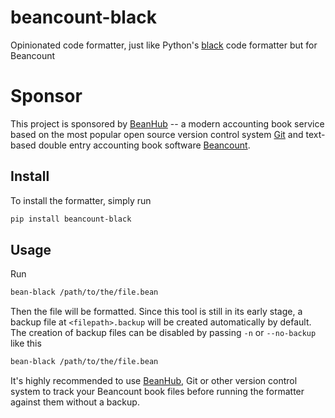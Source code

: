 # beancount-black
Opinionated code formatter, just like Python's [black](https://pypi.org/project/black/) code formatter but for Beancount

# Sponsor

This project is sponsored by [BeanHub](https://beanhub.io) -- a modern accounting book service based on the most popular open source version control system [Git](https://git-scm.com/) and text-based double entry accounting book software [Beancount](https://beancount.github.io/docs/index.html).

## Install

To install the formatter, simply run

```bash
pip install beancount-black
```

## Usage

Run

```bash
bean-black /path/to/the/file.bean
```

Then the file will be formatted.
Since this tool is still in its early stage, a backup file at `<filepath>.backup` will be created automatically by default.
The creation of backup files can be disabled by passing `-n` or `--no-backup` like this

```bash
bean-black /path/to/the/file.bean
```

It's highly recommended to use [BeanHub](https://beanhub.io), Git or other version control system to track your Beancount book files before running the formatter against them without a backup.
